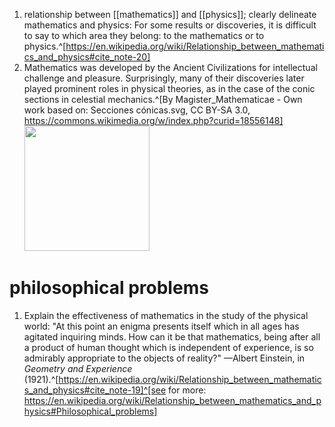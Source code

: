 1. relationship between [[mathematics]] and [[physics]]; clearly delineate mathematics and physics: For some results or discoveries, it is difficult to say to which area they belong: to the mathematics or to physics.^[https://en.wikipedia.org/wiki/Relationship_between_mathematics_and_physics#cite_note-20]
2. Mathematics was developed by the Ancient Civilizations for intellectual challenge and pleasure. Surprisingly, many of their discoveries later played prominent roles in physical theories, as in the case of the conic sections in celestial mechanics.^[By Magister_Mathematicae - Own work based on: Secciones cónicas.svg, CC BY-SA 3.0, https://commons.wikimedia.org/w/index.php?curid=18556148]
	<img src="https://upload.wikimedia.org/wikipedia/commons/1/11/Conic_Sections.svg" width="200" />

# philosophical problems
1. Explain the effectiveness of mathematics in the study of the physical world: "At this point an enigma presents itself which in all ages has agitated inquiring minds. How can it be that mathematics, being after all a product of human thought which is independent of experience, is so admirably appropriate to the objects of reality?" —Albert Einstein, in *Geometry and Experience* (1921).^[https://en.wikipedia.org/wiki/Relationship_between_mathematics_and_physics#cite_note-19]^[see for more: https://en.wikipedia.org/wiki/Relationship_between_mathematics_and_physics#Philosophical_problems]